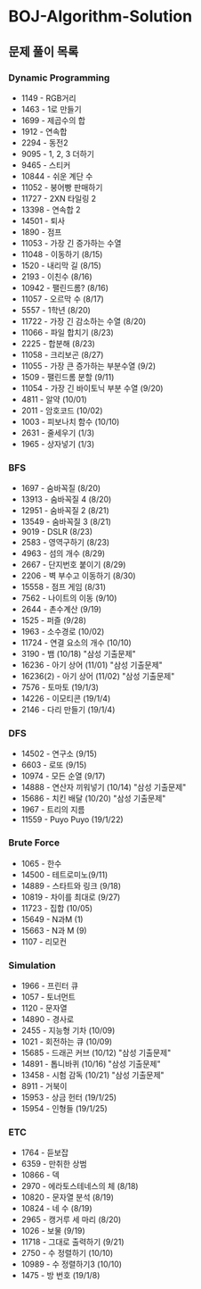 # BOJ-Algorithm-Solution

## 문제 풀이 목록

### Dynamic Programming
* 1149 - RGB거리
* 1463 - 1로 만들기
* 1699 - 제곱수의 합
* 1912 - 연속합
* 2294 - 동전2
* 9095 - 1, 2, 3 더하기
* 9465 - 스티커
* 10844 - 쉬운 계단 수
* 11052 - 붕어빵 판매하기
* 11727 - 2XN 타일링 2
* 13398 - 연속합 2
* 14501 - 퇴사
* 1890 - 점프
* 11053 - 가장 긴 증가하는 수열
* 11048 - 이동하기 (8/15)
* 1520 - 내리막 길 (8/15)
* 2193 - 이친수 (8/16)
* 10942 - 팰린드롬? (8/16)
* 11057 - 오르막 수 (8/17)
* 5557 - 1학년 (8/20)
* 11722 - 가장 긴 감소하는 수열 (8/20)
* 11066 - 파일 합치기 (8/23)
* 2225 - 합분해 (8/23)
* 11058 - 크리보곤 (8/27)
* 11055 - 가장 큰 증가하는 부분수열 (9/2)
* 1509 - 팰린드롬 분할 (9/11)
* 11054 - 가장 긴 바이토닉 부분 수열 (9/20)
* 4811 - 알약 (10/01)
* 2011 - 암호코드 (10/02)
* 1003 - 피보나치 함수 (10/10)
* 2631 - 줄세우기 (1/3)
* 1965 - 상자넣기 (1/3)

### BFS
* 1697 - 숨바꼭질 (8/20)
* 13913 - 숨바꼭질 4 (8/20)
* 12951 - 숨바꼭질 2 (8/21)
* 13549 - 숨바꼭질 3 (8/21)
* 9019 - DSLR (8/23)
* 2583 - 영역구하기 (8/23)
* 4963 - 섬의 개수 (8/29)
* 2667 - 단지번호 붙이기 (8/29)
* 2206 - 벽 부수고 이동하기 (8/30)
* 15558 - 점프 게임 (8/31)
* 7562 - 나이트의 이동 (9/10)
* 2644 - 촌수계산 (9/19)
* 1525 - 퍼즐 (9/28)
* 1963 - 소수경로 (10/02)
* 11724 - 연결 요소의 개수 (10/10)
* 3190 - 뱀 (10/18) "삼성 기출문제"
* 16236 - 아기 상어 (11/01) "삼성 기출문제"
* 16236(2) - 아기 상어 (11/02) "삼성 기출문제"
* 7576 - 토마토 (19/1/3)
* 14226 - 이모티콘 (19/1/4) 
* 2146 - 다리 만들기 (19/1/4)

### DFS
* 14502 - 연구소 (9/15)
* 6603 - 로또 (9/15)
* 10974 - 모든 순열 (9/17)
* 14888 - 연산자 끼워넣기 (10/14) "삼성 기출문제"
* 15686 - 치킨 배달 (10/20) "삼성 기출문제"
* 1967 - 트리의 지름
* 11559 - Puyo Puyo (19/1/22)

### Brute Force
* 1065 - 한수
* 14500 - 테트로미노(9/11)
* 14889 - 스타트와 링크 (9/18)
* 10819 - 차이를 최대로 (9/27)
* 11723 - 집합 (10/05)
* 15649 - N과M (1)
* 15663 - N과 M (9)
* 1107 - 리모컨

### Simulation
* 1966 - 프린터 큐
* 1057 - 토너먼트
* 1120 - 문자열
* 14890 - 경사로
* 2455 - 지능형 기차 (10/09)
* 1021 - 회전하는 큐 (10/09)
* 15685 - 드래곤 커브 (10/12) "삼성 기출문제"
* 14891 - 톱니바퀴 (10/16) "삼성 기출문제"
* 13458 - 시험 감독 (10/21) "삼성 기출문제"
* 8911 - 거북이
* 15953 - 상금 헌터 (19/1/25)
* 15954 - 인형들 (19/1/25)

### ETC
* 1764 - 듣보잡
* 6359 - 만취한 상범
* 10866 - 덱
* 2970 - 에라토스테네스의 체 (8/18)
* 10820 - 문자열 분석 (8/19)
* 10824 - 네 수 (8/19)
* 2965 - 캥거루 세 마리 (8/20)
* 1026 - 보물 (9/19)
* 11718 - 그대로 출력하기 (9/21)
* 2750 - 수 정렬하기 (10/10)
* 10989 - 수 정렬하기3 (10/10)
* 1475 - 방 번호 (19/1/8)
